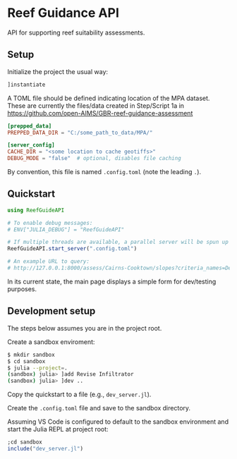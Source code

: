 # Reef Guidance API

API for supporting reef suitability assessments.

## Setup

Initialize the project the usual way:

```julia
]instantiate
```

A TOML file should be defined indicating location of the MPA dataset.
These are currently the files/data created in Step/Script 1a in https://github.com/open-AIMS/GBR-reef-guidance-assessment

```toml
[prepped_data]
PREPPED_DATA_DIR = "C:/some_path_to_data/MPA/"

[server_config]
CACHE_DIR = "<some location to cache geotiffs>"
DEBUG_MODE = "false"  # optional, disables file caching
```

By convention, this file is named `.config.toml` (note the leading `.`).

## Quickstart

```julia
using ReefGuideAPI

# To enable debug messages:
# ENV["JULIA_DEBUG"] = "ReefGuideAPI"

# If multiple threads are available, a parallel server will be spun up
ReefGuideAPI.start_server(".config.toml")

# An example URL to query:
# http://127.0.0.1:8000/assess/Cairns-Cooktown/slopes?criteria_names=Depth,Slope&lb=-9.0,0.0&ub=-2.0,40.0
```

In its current state, the main page displays a simple form for dev/testing purposes.

## Development setup

The steps below assumes you are in the project root.

Create a sandbox enviroment:

```bash
$ mkdir sandbox
$ cd sandbox
$ julia --project=.
(sandbox) julia> ]add Revise Infiltrator
(sandbox) julia> ]dev ..
```

Copy the quickstart to a file (e.g., `dev_server.jl`).

Create the `.config.toml` file and save to the sandbox directory.

Assuming VS Code is configured to default to the sandbox environment and start the
Julia REPL at project root:

```julia
;cd sandbox
include("dev_server.jl")
```
